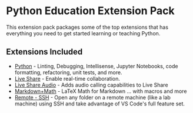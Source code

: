 # Python Education Extension Pack

This extension pack packages some of the top extensions that has everything you need to get started learning or teaching Python.

## Extensions Included
* [Python](https://marketplace.visualstudio.com/items?itemName=ms-python.python) - Linting, Debugging, Intellisense, Jupyter Notebooks, code formatting, refactoring, unit tests, and more.
* [Live Share](https://marketplace.visualstudio.com/items?itemName=MS-vsliveshare.vsliveshare-pack) - Enable real-time collaboration.
* [Live Share Audio](https://marketplace.visualstudio.com/items?itemName=MS-vsliveshare.vsliveshare-audio) - Adds audio calling capabilities to Live Share
* [Markdown+Math](https://marketplace.visualstudio.com/items?itemName=goessner.mdmath) - LaTeX Math for Markdown ... with macros and more
* [Remote - SSH](https://marketplace.visualstudio.com/items?itemName=ms-vscode-remote.remote-ssh) - Open any folder on a remote machine (like a lab machine) using SSH and take advantage of VS Code's full feature set.

